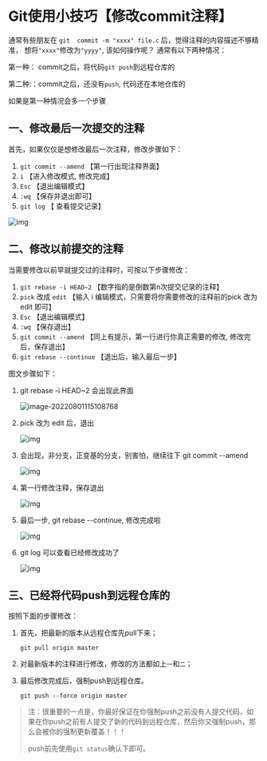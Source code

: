 # Git使用小技巧【修改commit注释】

通常有些朋友在 `git  commit -m "xxxx" file.c` 后，觉得注释的内容描述不够精准，
想将`"xxxx"`修改为`"yyyy"`, 该如何操作呢？
通常有以下两种情况：

第一种： commit之后，将代码`git push`到远程仓库的

第二种:：commit之后，还没有`push`, 代码还在本地仓库的

如果是第一种情况会多一个步骤

## 一、修改最后一次提交的注释

首先，如果仅仅是想修改最后一次注释，修改步骤如下：

1. `git commit --amend`         【第一行出现注释界面】
2. `i`                                         【进入修改模式, 修改完成】
3. `Esc`                                    【退出编辑模式】
4. `:wq`                                    【保存并退出即可】
5. `git log`                             【 查看提交记录】

![img](https://cdn.jsdelivr.net/gh/hekun97/picture/Git_notes/watermark,type_ZmFuZ3poZW5naGVpdGk,shadow_10,text_aHR0cHM6Ly9ibG9nLmNzZG4ubmV0L3hpYW95dWxpa2U=,size_16,color_FFFFFF,t_70.png)

## 二、修改以前提交的注释

当需要修改以前早就提交过的注释时，可按以下步骤修改：

1. `git rebase -i HEAD~2`       【数字指的是倒数第n次提交记录的注释】
2. `pick` 改成 `edit`                  【输入 i 编辑模式，只需要将你需要修改的注释前的pick 改为 edit 即可】
3. `Esc`                                       【退出编辑模式】
4. `:wq`                                        【保存退出】
5. `git commit --amend`              【同上有提示，第一行进行你真正需要的修改, 修改完后，保存退出】
6. `git rebase --continue`            【退出后，输入最后一步】

图文步骤如下：

1. git rebase -i HEAD~2 会出现此界面

   ![image-20220801115108768](https://cdn.jsdelivr.net/gh/hekun97/picture/Git_notes/image-20220801115108768.png)

2. pick 改为 edit 后，退出

   ![img](https://cdn.jsdelivr.net/gh/hekun97/picture/Git_notes/watermark,type_ZmFuZ3poZW5naGVpdGk,shadow_10,text_aHR0cHM6Ly9ibG9nLmNzZG4ubmV0L3hpYW95dWxpa2U=,size_16,color_FFFFFF,t_70-20220801113531370.png)

3. 会出现，非分支，正变基的分支，别害怕，继续往下 git commit --amend

   ![img](https://cdn.jsdelivr.net/gh/hekun97/picture/Git_notes/watermark,type_ZmFuZ3poZW5naGVpdGk,shadow_10,text_aHR0cHM6Ly9ibG9nLmNzZG4ubmV0L3hpYW95dWxpa2U=,size_16,color_FFFFFF,t_70-20220801113534544-20220801115001018.png)

4. 第一行修改注释，保存退出

   ![img](https://cdn.jsdelivr.net/gh/hekun97/picture/Git_notes/watermark,type_ZmFuZ3poZW5naGVpdGk,shadow_10,text_aHR0cHM6Ly9ibG9nLmNzZG4ubmV0L3hpYW95dWxpa2U=,size_16,color_FFFFFF,t_70-20220801114957165.png)

5. 最后一步, git rebase --continue, 修改完成啦

   ![img](https://cdn.jsdelivr.net/gh/hekun97/picture/Git_notes/watermark,type_ZmFuZ3poZW5naGVpdGk,shadow_10,text_aHR0cHM6Ly9ibG9nLmNzZG4ubmV0L3hpYW95dWxpa2U=,size_16,color_FFFFFF,t_70-20220801114953877.png)

6. git log 可以查看已经修改成功了

   ![img](https://cdn.jsdelivr.net/gh/hekun97/picture/Git_notes/20210728123421918.png)

## 三、已经将代码push到远程仓库的

按照下面的步骤修改：

1. 首先，把最新的版本从远程仓库先pull下来；

   `git pull origin master`

2. 对最新版本的注释进行修改，修改的方法都如上`一`和`二`；

3. 最后修改完成后，强制push到远程仓库。

   `git push --force origin master`

> 注：很重要的一点是，你最好保证在你强制push之前没有人提交代码，如果在你push之前有人提交了新的代码到远程仓库，然后你又强制push，那么会被你的强制更新覆盖！！！
>
> push前先使用`git status`确认下即可。